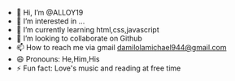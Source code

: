 - 👋 Hi, I’m @ALLOY19
- 👀 I’m interested in ...
- 🌱 I’m currently learning html,css,javascript
- 💞️ I’m looking to collaborate on Github
- 📫 How to reach me via gmail damilolamichael944@gmail.com
- 😄 Pronouns: He,Him,His
- ⚡ Fun fact: Love's music and reading at free time

<!---
ALLOY19/ALLOY19 is a ✨ special ✨ repository because its `README.md` (this file) appears on your GitHub profile.
You can click the Preview link to take a look at your changes.
--->
